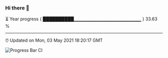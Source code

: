 ### Hi there 👋

⏳ Year progress { ██████████▁▁▁▁▁▁▁▁▁▁▁▁▁▁▁▁▁▁▁▁ } 33.63 %

---

⏰ Updated on Mon, 03 May 2021 18:20:17 GMT

![Progress Bar CI](https://github.com/liununu/liununu/workflows/Progress%20Bar%20CI/badge.svg)

